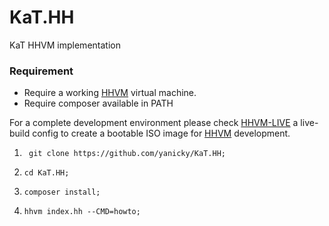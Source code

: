 # KaT.HH
KaT HHVM implementation

### Requirement 
* Require a working [HHVM](https://hhvm.com) virtual machine.
* Require composer available in PATH

For a complete development environment please check [HHVM-LIVE](https://github.com/yanicky/HHVM-LIVE) a live-build config to create a bootable ISO image for [HHVM](https://hhvm.com) development.

1. ``` git clone https://github.com/yanicky/KaT.HH;```

2. ``` cd KaT.HH; ```

3. ``` composer install; ```

4. ``` hhvm index.hh --CMD=howto; ```
